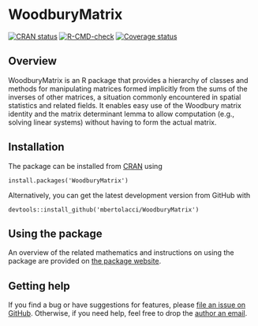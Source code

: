 # WoodburyMatrix

[![CRAN
status](https://www.r-pkg.org/badges/version/WoodburyMatrix)](https://cran.r-project.org/package=WoodburyMatrix)
[![R-CMD-check](https://github.com/mbertolacci/WoodburyMatrix/actions/workflows/R-CMD-check.yaml/badge.svg)](https://github.com/mbertolacci/WoodburyMatrix/actions/workflows/R-CMD-check.yaml)
[![Coverage status](https://codecov.io/gh/mbertolacci/WoodburyMatrix/branch/master/graph/badge.svg)](https://codecov.io/github/mbertolacci/WoodburyMatrix?branch=master)

## Overview

WoodburyMatrix is an R package that provides a hierarchy of classes and methods for manipulating matrices formed implicitly from the sums of the inverses of other matrices, a situation commonly encountered in spatial statistics and related fields. It enables easy use of the Woodbury matrix identity and the matrix determinant lemma to allow computation (e.g., solving linear systems) without having to form the actual matrix.

## Installation

The package can be installed from [CRAN](https://cran.r-project.org/package=WoodburyMatrix) using

```{r}
install.packages('WoodburyMatrix')
```

Alternatively, you can get the latest development version from GitHub with

```{r}
devtools::install_github('mbertolacci/WoodburyMatrix')
```

## Using the package

An overview of the related mathematics and instructions on using the package are provided on [the package website](https://mbertolacci.github.io/WoodburyMatrix/articles/WoodburyMatrix.html).

## Getting help

If you find a bug or have suggestions for features, please [file an issue on GitHub](https://github.com/mbertolacci/WoodburyMatrix/issues). Otherwise, if you need help, feel free to drop the [author an email](mailto:m.bertolacci@gmail.com).
